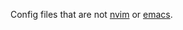 Config files that are not <a href="https://github.com/u32int/nvim">nvim</a> or <a href="https://github.com/u32int/emacs">emacs</a>.
